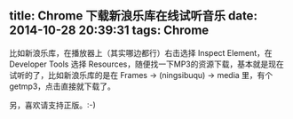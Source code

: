 title: Chrome 下载新浪乐库在线试听音乐
date: 2014-10-28 20:39:31
tags: Chrome
---
比如新浪乐库，在播放器上（其实哪边都行）右击选择 Inspect Element，在 Developer Tools 选择 Resources，随便找一下MP3的资源下载，基本就是现在试听的了，比如新浪乐库的是在 Frames -> (ningsibuqu) -> media 里，有个getmp3，点击直接就下载了。

另，喜欢请支持正版。:-)
